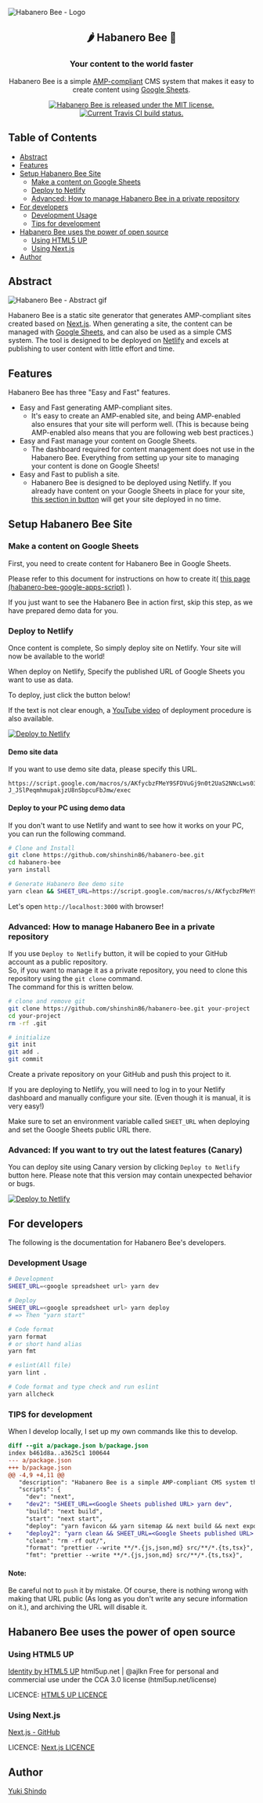 ![Habanero Bee - Logo](https://user-images.githubusercontent.com/8216064/109447036-28951f80-7a86-11eb-80ec-e7e77939dd86.png)

<h2 align="center">🌶 Habanero Bee 🐝</h2>

<h3 align="center">Your content to the world faster</h3>

<p align="center">Habanero Bee is a simple <a href="https://amp.dev/" target="_blank" rel="noopener  noreferrer">AMP-compliant</a> CMS system that makes it easy to create content using <a href="https://www.google.com/sheets/about/" target="_blank" rel="noopener  noreferrer">Google Sheets</a>.</p>

<p align="center">
  <a href="https://github.com/shinshin86/habanero-bee/blob/main/LICENSE">
    <img src="https://img.shields.io/github/license/shinshin86/habanero-bee?color=blue" alt="Habanero Bee is released under the MIT license." />
  </a>
  <a href="https://travis-ci.org/shinshin86/habanero-bee">
    <img src="https://travis-ci.org/shinshin86/habanero-bee.svg?branch=main" alt="Current Travis CI build status." />
  </a>
</p>

## Table of Contents

- [Abstract](#abstract)
- [Features](#features)
- [Setup Habanero Bee Site](#setup-habanero-bee-site)
  - [Make a content on Google Sheets](#make-a-content-on-google-sheets)
  - [Deploy to Netlify](#deploy-to-netlify)
  - [Advanced: How to manage Habanero Bee in a private repository](#advanced-how-to-manage-habanero-bee-in-a-private-repository)
- [For developers](#for-developers)
  - [Development Usage](#development-usage)
  - [Tips for development](#tips-for-development)
- [Habanero Bee uses the power of open source](#habanero-bee-uses-the-power-of-open-source)
  - [Using HTML5 UP](#using-html5-up)
  - [Using Next.js](#using-next.js)
- [Author](#author)

## Abstract

![Habanero Bee - Abstract gif](https://user-images.githubusercontent.com/8216064/110764965-04f88300-8297-11eb-8977-cfc26ca137d2.gif)

Habanero Bee is a static site generator that generates AMP-compliant sites created based on [Next.js](https://github.com/vercel/next.js/).
When generating a site, the content can be managed with [Google Sheets](https://www.google.com/sheets/about/), and can also be used as a simple CMS system.
The tool is designed to be deployed on [Netlify](https://www.netlify.com/) and excels at publishing to user content with little effort and time.

## Features

Habanero Bee has three "Easy and Fast" features.

- Easy and Fast generating AMP-compliant sites.
  - It's easy to create an AMP-enabled site, and being AMP-enabled also ensures that your site will perform well.
    (This is because being AMP-enabled also means that you are following web best practices.)
- Easy and Fast manage your content on Google Sheets.
  - The dashboard required for content management does not use in the Habanero Bee.
    Everything from setting up your site to managing your content is done on Google Sheets!
- Easy and Fast to publish a site.
  - Habanero Bee is designed to be deployed using Netlify.
    If you already have content on your Google Sheets in place for your site, [this section in button](#deploy-to-netlify) will get your site deployed in no time.

## Setup Habanero Bee Site

### Make a content on Google Sheets

First, you need to create content for Habanero Bee in Google Sheets.

Please refer to this document for instructions on how to create it( [this page (habanero-bee-google-apps-script)](https://github.com/shinshin86/habanero-bee-google-apps-script) ).

If you just want to see the Habanero Bee in action first, skip this step, as we have prepared demo data for you.

### Deploy to Netlify

Once content is complete, So simply deploy site on Netlify.
Your site will now be available to the world!

When deploy on Netlify, Specify the published URL of Google Sheets you want to use as data.

To deploy, just click the button below!

If the text is not clear enough, a [YouTube video](https://youtu.be/ykh_vVB3JLk) of deployment procedure is also available.

<a href="https://app.netlify.com/start/deploy?repository=https://github.com/shinshin86/habanero-bee/tree/main">
  <img src="https://www.netlify.com/img/deploy/button.svg" title="Deploy to Netlify"></a>

#### Demo site data

If you want to use demo site data, please specify this URL.

```
https://script.google.com/macros/s/AKfycbzFMeY9SFDVuGj9n0t2UaS2NNcLws03xdQj1Gt-J_JSlPeqmhmupakjzU8nSbpcuFbJmw/exec
```

#### Deploy to your PC using demo data

If you don't want to use Netlify and want to see how it works on your PC, you can run the following command.

```sh
# Clone and Install
git clone https://github.com/shinshin86/habanero-bee.git
cd habanero-bee
yarn install

# Generate Habanero Bee demo site
yarn clean && SHEET_URL=https://script.google.com/macros/s/AKfycbzFMeY9SFDVuGj9n0t2UaS2NNcLws03xdQj1Gt-J_JSlPeqmhmupakjzU8nSbpcuFbJmw/exec yarn deploy && yarn start
```

Let's open `http://localhost:3000` with browser!

### Advanced: How to manage Habanero Bee in a private repository

If you use `Deploy to Netlify` button, it will be copied to your GitHub account as a public repository.  
So, if you want to manage it as a private repository, you need to clone this repository using the `git clone` command.  
The command for this is written below.

```sh
# clone and remove git
git clone https://github.com/shinshin86/habanero-bee.git your-project
cd your-project
rm -rf .git

# initialize
git init
git add .
git commit
```

Create a private repository on your GitHub and push this project to it.

If you are deploying to Netlify, you will need to log in to your Netlify dashboard and manually configure your site.
(Even though it is manual, it is very easy!)

Make sure to set an environment variable called `SHEET_URL` when deploying and set the Google Sheets public URL there.

### Advanced: If you want to try out the latest features (Canary)

You can deploy site using Canary version by clicking `Deploy to Netlify` button here.
Please note that this version may contain unexpected behavior or bugs.

<a href="https://app.netlify.com/start/deploy?repository=https://github.com/shinshin86/habanero-bee/tree/canary">
  <img src="https://www.netlify.com/img/deploy/button.svg" title="Deploy to Netlify"></a>

## For developers

The following is the documentation for Habanero Bee's developers.

### Development Usage

```bash
# Development
SHEET_URL=<google spreadsheet url> yarn dev

# Deploy
SHEET_URL=<google spreadsheet url> yarn deploy
# => Then "yarn start"

# Code format
yarn format
# or short hand alias
yarn fmt

# eslint(All file)
yarn lint .

# Code format and type check and run eslint
yarn allcheck
```

### TIPS for development

When I develop locally, I set up my own commands like this to develop.

```diff
diff --git a/package.json b/package.json
index b461d8a..a3625c1 100644
--- a/package.json
+++ b/package.json
@@ -4,9 +4,11 @@
   "description": "Habanero Bee is a simple AMP-compliant CMS system that makes it easy to create content using Google Sheets.",
   "scripts": {
     "dev": "next",
+    "dev2": "SHEET_URL=<Google Sheets published URL> yarn dev",
     "build": "next build",
     "start": "next start",
     "deploy": "yarn favicon && yarn sitemap && next build && next export",
+    "deploy2": "yarn clean && SHEET_URL=<Google Sheets published URL> yarn deploy && yarn start",
     "clean": "rm -rf out/",
     "format": "prettier --write **/*.{js,json,md} src/**/*.{ts,tsx}",
     "fmt": "prettier --write **/*.{js,json,md} src/**/*.{ts,tsx}",
```

#### Note:

Be careful not to `push` it by mistake.
Of course, there is nothing wrong with making that URL public (As long as you don't write any secure information on it.), and archiving the URL will disable it.

## Habanero Bee uses the power of open source

### Using HTML5 UP

[Identity by HTML5 UP](https://html5up.net/identity)
html5up.net | @ajlkn
Free for personal and commercial use under the CCA 3.0 license (html5up.net/license)

LICENCE: [HTML5 UP LICENCE](https://html5up.net/license)

### Using Next.js

[Next.js - GitHub](https://github.com/vercel/next.js)

LICENCE: [Next.js LICENCE](https://github.com/vercel/next.js/blob/canary/license.md)

## Author

[Yuki Shindo](https://shinshin86.com)
